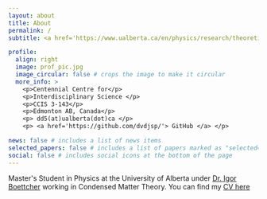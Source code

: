 ```yaml
---
layout: about
title: About
permalink: /
subtitle: <a href='https://www.ualberta.ca/en/physics/research/theoretical-physics-institute/index.html'> Theoretical Physics Institute, University of Alberta</a>

profile:
  align: right
  image: prof_pic.jpg
  image_circular: false # crops the image to make it circular
  more_info: >
    <p>Centennial Centre for</p>
    <p>Interdisciplinary Science </p>
    <p>CCIS 3-143</p>
    <p>Edmonton AB, Canada</p>
    <p> dd5(at)ualberta(dot)ca </p>
    <p> <a href='https://github.com/dvdjsp/'> GitHub </a> </p>

news: false # includes a list of news items
selected_papers: false # includes a list of papers marked as "selected={true}"
social: false # includes social icons at the bottom of the page
---
```


Master's Student in Physics at the University of Alberta under [Dr. Igor Boettcher](https://sites.ualberta.ca/~iboettch/) working in Condensed Matter Theory. You can find my [CV here](https://dvdjsp.github.io./assets/pdf/DavidsonCV.pdf)
